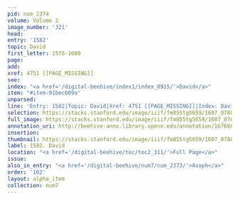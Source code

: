 ```yaml
---
pid: num_2374
volume: Volume 2
image_number: '321'
head:
entry: '1582'
topic: David
first_letter: 1576-1600
page:
add:
xref: 4751 [[PAGE_MISSING]]
see:
index: "<a href='/digital-beehive/index1/index_0915/'>David</a>"
item: "#item-91bec609a"
unparsed:
line: 'Entry: 1582|Topic: David|Xref: 4751 [[PAGE_MISSING]]|Index: David|#item-91bec609a'
selection: https://stacks.stanford.edu/image/iiif/fm855tg5659/1607_0788/454,1461,2825,669/full/0/default.jpg
full_image: https://stacks.stanford.edu/image/iiif/fm855tg5659/1607_0788/full/full/0/default.jpg
annotation_uri: http://beehive-anno.library.upenn.edu/annotation/1676663522070
insertion:
thumbnail: https://stacks.stanford.edu/image/iiif/fm855tg5659/1607_0788/454,1461,600,180/250,/0/default.jpg
label: 1582. David
location: "<a href='/digital-beehive/toc/toc2_311/'>Full Page</a>"
issue:
also_in_entry: "<a href='/digital-beehive/num7/num_2373/'>Asaph</a>"
order: '162'
layout: alpha_item
collection: num7
---
```

